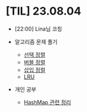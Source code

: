# [TIL] 23.08.04

* [22:00] Lina님 코칭
* 알고리즘 문제 풀기
    * [선택 정렬](https://github.com/jongwanra/TIL/blob/main/java_algorithm/inflearn_algorithm_lecture/src/sorting_and_searching/%EC%84%A0%ED%83%9D_%EC%A0%95%EB%A0%AC/Main.java)
    * [버블 정렬](https://github.com/jongwanra/TIL/blob/main/java_algorithm/inflearn_algorithm_lecture/src/sorting_and_searching/%EB%B2%84%EB%B8%94_%EC%A0%95%EB%A0%AC/Main.java)
    * [삽입 정렬](https://github.com/jongwanra/TIL/blob/main/java_algorithm/inflearn_algorithm_lecture/src/sorting_and_searching/%EC%82%BD%EC%9E%85_%EC%A0%95%EB%A0%AC/Main.java)
    * [LRU](https://github.com/jongwanra/TIL/blob/main/java_algorithm/inflearn_algorithm_lecture/src/sorting_and_searching/Least_Recently_Used/Main.java)

* 개인 공부
    * [HashMap 관련 정리](../java_study/src/hash_map/hash_map.md)

